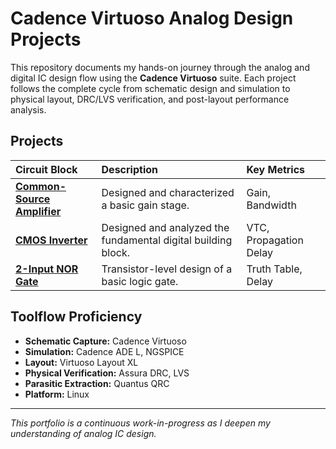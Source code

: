 # Cadence Virtuoso Analog Design Projects

This repository documents my hands-on journey through the analog and digital IC design flow using the **Cadence Virtuoso** suite. Each project follows the complete cycle from schematic design and simulation to physical layout, DRC/LVS verification, and post-layout performance analysis.

## Projects

| Circuit Block | Description | Key Metrics |
| :--- | :--- | :--- |
| [**Common-Source Amplifier**](./CS_Amplifier) | Designed and characterized a basic gain stage. | Gain, Bandwidth |
| [**CMOS Inverter**](./Inverter) | Designed and analyzed the fundamental digital building block. | VTC, Propagation Delay |
| [**2-Input NOR Gate**](./NOR_Gate) | Transistor-level design of a basic logic gate. | Truth Table, Delay |

## Toolflow Proficiency
- **Schematic Capture:** Cadence Virtuoso
- **Simulation:** Cadence ADE L, NGSPICE
- **Layout:** Virtuoso Layout XL
- **Physical Verification:** Assura DRC, LVS
- **Parasitic Extraction:** Quantus QRC
- **Platform:** Linux

---
*This portfolio is a continuous work-in-progress as I deepen my understanding of analog IC design.*
